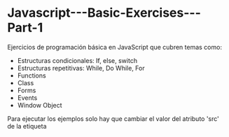 # Javascript---Basic-Exercises---Part-1

Ejercicios de programación básica en JavaScript que cubren temas como:
- Estructuras condicionales: If, else, switch
- Estructuras repetitivas: While, Do While, For
- Functions
- Class
- Forms
- Events
- Window Object

Para ejecutar los ejemplos solo hay que cambiar el valor del atributo 'src' de la etiqueta <script> por la url del script correspondiente.

Otros ejemplos, solo hay que ejuctarlos desde el mismo html.
